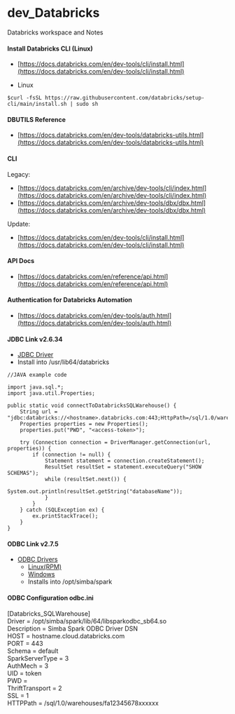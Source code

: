 # dev_Databricks
Databricks workspace and Notes

#### Install Databricks CLI (Linux)
- [https://docs.databricks.com/en/dev-tools/cli/install.html](https://docs.databricks.com/en/dev-tools/cli/install.html) <br/>

- Linux <br/>
````
$curl -fsSL https://raw.githubusercontent.com/databricks/setup-cli/main/install.sh | sudo sh
````

#### DBUTILS Reference
- [https://docs.databricks.com/en/dev-tools/databricks-utils.html](https://docs.databricks.com/en/dev-tools/databricks-utils.html) <br/>

#### CLI
Legacy: <br/>
- [https://docs.databricks.com/en/archive/dev-tools/cli/index.html](https://docs.databricks.com/en/archive/dev-tools/cli/index.html) <br/>
- [https://docs.databricks.com/en/archive/dev-tools/dbx/dbx.html](https://docs.databricks.com/en/archive/dev-tools/dbx/dbx.html) <br/>

Update: <br/>
- [https://docs.databricks.com/en/dev-tools/cli/install.html](https://docs.databricks.com/en/dev-tools/cli/install.html) <br/>

#### API Docs
- [https://docs.databricks.com/en/reference/api.html](https://docs.databricks.com/en/reference/api.html) <br/>

#### Authentication for Databricks Automation
- [https://docs.databricks.com/en/dev-tools/auth.html](https://docs.databricks.com/en/dev-tools/auth.html) <br/>

#### JDBC Link v2.6.34
- [JDBC Driver](https://databricks-bi-artifacts.s3.us-east-2.amazonaws.com/simbaspark-drivers/jdbc/2.6.34/DatabricksJDBC42-2.6.34.1058.zip) <br/>
- Install into /usr/lib64/databricks <br/>

```
//JAVA example code
 
import java.sql.*;
import java.util.Properties;

public static void connectToDatabricksSQLWarehouse() {
    String url = "jdbc:databricks://<hostname>.databricks.com:443;HttpPath=/sql/1.0/warehouses/xxxxxxxxxxxx";
    Properties properties = new Properties();
    properties.put("PWD", "<access-token>");

    try (Connection connection = DriverManager.getConnection(url, properties)) {
        if (connection != null) {
            Statement statement = connection.createStatement();
            ResultSet resultSet = statement.executeQuery("SHOW SCHEMAS");
            while (resultSet.next()) {
                System.out.println(resultSet.getString("databaseName"));
            }
        }
    } catch (SQLException ex) {
        ex.printStackTrace();
    }
}

```
  
#### ODBC Link v2.7.5
- [ODBC Drivers](https://www.databricks.com/spark/odbc-drivers-download) <br/>
  - [Linux(RPM)](https://databricks-bi-artifacts.s3.us-east-2.amazonaws.com/simbaspark-drivers/odbc/2.7.5/SimbaSparkODBC-2.7.5.1012-LinuxRPM-64bit.zip) <br/>
  - [Windows](https://databricks-bi-artifacts.s3.us-east-2.amazonaws.com/simbaspark-drivers/odbc/2.7.5/SimbaSparkODBC-2.7.5.1012-Windows-64bit.zip) <br/>
  - Installs into /opt/simba/spark <br/>

#### ODBC Configuration odbc.ini 
[Databricks_SQLWarehouse] <br/>
Driver          = /opt/simba/spark/lib/64/libsparkodbc_sb64.so <br/>
Description     = Simba Spark ODBC Driver DSN <br/>
HOST            = hostname.cloud.databricks.com <br/>
PORT            = 443 <br/>
Schema          = default <br/>
SparkServerType = 3 <br/>
AuthMech        = 3 <br/>
UID             = token <br/>
PWD             = <personal-access-token> <br/>
ThriftTransport = 2 <br/>
SSL             = 1 <br/>
HTTPPath        = /sql/1.0/warehouses/fa12345678xxxxxx <br/>
